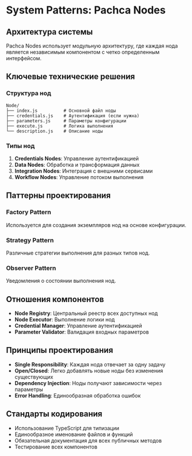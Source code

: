 # System Patterns: Pachca Nodes

## Архитектура системы
Pachca Nodes использует модульную архитектуру, где каждая нода является независимым компонентом с четко определенным интерфейсом.

## Ключевые технические решения

### Структура нод
```
Node/
├── index.js          # Основной файл ноды
├── credentials.js    # Аутентификация (если нужна)
├── parameters.js     # Параметры конфигурации
├── execute.js        # Логика выполнения
└── description.js    # Описание ноды
```

### Типы нод
1. **Credentials Nodes**: Управление аутентификацией
2. **Data Nodes**: Обработка и трансформация данных
3. **Integration Nodes**: Интеграция с внешними сервисами
4. **Workflow Nodes**: Управление потоком выполнения

## Паттерны проектирования

### Factory Pattern
Используется для создания экземпляров нод на основе конфигурации.

### Strategy Pattern
Различные стратегии выполнения для разных типов нод.

### Observer Pattern
Уведомления о состоянии выполнения нод.

## Отношения компонентов
- **Node Registry**: Центральный реестр всех доступных нод
- **Node Executor**: Выполнение логики нод
- **Credential Manager**: Управление аутентификацией
- **Parameter Validator**: Валидация входных параметров

## Принципы проектирования
- **Single Responsibility**: Каждая нода отвечает за одну задачу
- **Open/Closed**: Легко добавлять новые ноды без изменения существующих
- **Dependency Injection**: Ноды получают зависимости через параметры
- **Error Handling**: Единообразная обработка ошибок

## Стандарты кодирования
- Использование TypeScript для типизации
- Единообразное именование файлов и функций
- Обязательная документация для всех публичных методов
- Тестирование всех компонентов
